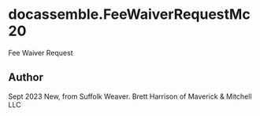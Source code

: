 # docassemble.FeeWaiverRequestMc20

Fee Waiver Request

## Author

Sept 2023   New, from Suffolk Weaver. Brett Harrison of Maverick & Mitchell LLC

